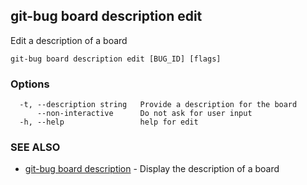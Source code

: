 ## git-bug board description edit

Edit a description of a board

```
git-bug board description edit [BUG_ID] [flags]
```

### Options

```
  -t, --description string   Provide a description for the board
      --non-interactive      Do not ask for user input
  -h, --help                 help for edit
```

### SEE ALSO

* [git-bug board description](git-bug_board_description.md)	 - Display the description of a board

